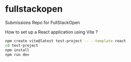 # fullstackopen

Submissions Repo for FullStackOpen

How to set up a React application using Vite ? 

```bash
npm create vite@latest test-project -- --template react 
cd test-project 
npm install 
npm run dev
```
